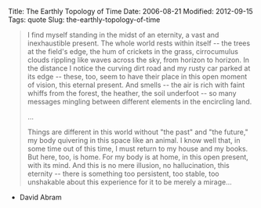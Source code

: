 Title: The Earthly Topology of Time
Date: 2006-08-21
Modified: 2012-09-15
Tags: quote
Slug: the-earthly-topology-of-time

<blockquote>I find myself standing in the midst of an eternity, a vast and inexhaustible present. The whole world rests within itself -- the trees at the field's edge, the hum of crickets in the grass, cirrocumulus clouds rippling like waves across the sky, from horizon to horizon. In the distance I notice the curving dirt road and my rusty car parked at its edge -- these, too, seem to have their place in this open moment of vision, this eternal present. And smells -- the air is rich with faint whiffs from the forest, the heather, the soil underfoot -- so many messages mingling between different elements in the encircling land.

...

Things are different in this world without "the past" and "the future," my body quivering in this space like an animal. I know well that, in some time out of this time, I must return to my house and my  books. But here, too, is home. For my body is at home, in this open present, with its mind. And this is no mere illusion, no hallucination, this eternity -- there is something too persistent, too stable, too unshakable about this experience for it to be merely a mirage...</blockquote>
- David Abram
